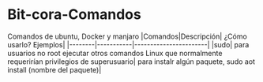 # Bit-cora-Comandos
Comandos de ubuntu, Docker y manjaro
|Comandos|Descripción| ¿Cómo usarlo? Ejemplos|
|--------|-----------|-----------------------|
|sudo| para usuarios no root ejecutar otros comandos Linux que normalmente requerirían privilegios de superusuario| para instalr algún paquete, sudo aot install (nombre del paquete)|
